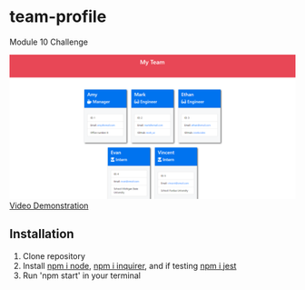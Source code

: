 # team-profile
Module 10 Challenge

![Team Profile](./src/team-profile.png)
[Video Demonstration](https://drive.google.com/file/d/1rG4XwyyYu16q0Fzu6AZe_U5QIFOrtBj9/view)

## Installation
1. Clone repository
2. Install [npm i node](https://www.npmjs.com/package/node), [npm i inquirer](https://www.npmjs.com/package/inquirer), and if testing [npm i jest](https://www.npmjs.com/package/jest)
3. Run 'npm start' in your terminal
